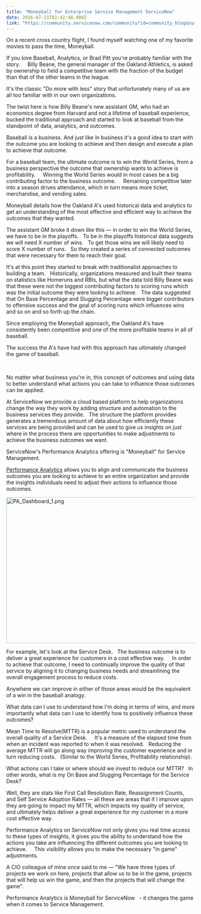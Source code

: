 ```yaml
---
title: "Moneyball for Enterprise Service Management ServiceNow"
date: 2016-07-21T02:42:48.000Z
link: "https://community.servicenow.com/community?id=community_blog&sys_id=b59d2e69dbd0dbc01dcaf3231f961907"
---
```

<p><span class="s1">On a recent cross country flight, I found myself watching one of my favorite movies to pass the time, Moneyball. </span></p><p class="p1"></p><p class="p1"><span class="s1">If you love Baseball, Analytics, or Brad Pitt you're probably familiar with the story.     Billy Beane, the general manager of the Oakland Athletics, is asked by ownership to field a competitive team with the fraction of the budget than that of the other teams in the league. </span></p><p class="p1"></p><p class="p1"><span class="s1">It's the classic "Do more with less" story that unfortunately many of us are all too familiar with in our own organizations.</span></p><p class="p1"></p><p class="p1"><span class="s1">The twist here is how Billy Beane's new assistant GM, who had an economics degree from Harvard and not a lifetime of baseball experience, bucked the traditional approach and started to look at baseball from the standpoint of data, analytics, and outcomes.   </span></p><p class="p1"></p><p class="p1"><span class="s1">Baseball is a business. And just like in business it's a good idea to start with the outcome you are looking to achieve and then design and execute a plan to achieve that outcome. </span></p><p class="p1"></p><p class="p1"><span class="s1">For a baseball team, the ultimate outcome is to win the World Series, from a business perspective the outcome that ownership wants to achieve is profitability.     Winning the World Series would in most cases be a big contributing factor to the business outcome.     Remaining competitive later into a season drives attendance, which in turn means more ticket, merchandise, and vending sales.</span></p><p class="p1"></p><p class="p1"><span class="s1">Moneyball details how the Oakland A's used historical data and analytics to get an understanding of the most effective and efficient way to achieve the outcomes that they wanted.   </span></p><p class="p1"></p><p class="p1"><span class="s1">The assistant GM broke it down like this — in order to win the World Series, we have to be in the playoffs.   To be in the playoffs historical data suggests we will need X number of wins.   To get those wins we will likely need to score X number of runs.   So they created a series of connected outcomes that were necessary for them to reach their goal.   </span></p><p class="p1"></p><p class="p1"><span class="s1">It's at this point they started to break with traditionalist approaches to building a team.   Historically, organizations measured and built their teams on statistics like Homeruns and RBIs, but what the data told Billy Beane was that these were not the biggest contributing factors to scoring runs which was the initial outcome they were looking to achieve.   The data suggested that On Base Percentage and Slugging Percentage were bigger contributors to offensive success and the goal of scoring runs which influences wins and so on and so forth up the chain.   </span></p><p class="p1"></p><p class="p1"><span class="s1">Since employing the Moneyball approach</span><span class="s2"><strong>,</strong></span><span class="s1"> the Oakland A's have consistently been competitive and one of the more profitable teams in all of baseball.</span></p><p class="p1"></p><p class="p1"><span class="s1">The success the A's have had with this approach has ultimately changed the game of baseball.     </span></p><p class="p1"><span class="s1">     </span></p><p class="p1"><span class="s1">No matter what business you're in, this concept of outcomes and using data to better understand what actions you can take to influence those outcomes can be applied.</span></p><p class="p1"></p><p class="p1"><span class="s1">At ServiceNow we provide a cloud based platform to help organizations change the way they work by adding structure and automation to the business services they provide.   The structure the platform provides generates a tremendous amount of data about how efficiently these services are being provided and can be used to give us insights on just where in the process there are opportunities to make adjustments to achieve the business outcomes we want.</span></p><p class="p1"></p><p class="p1"><span class="s1">ServiceNow's Performance Analytics offering is "Moneyball" for Service Management.</span></p><p class="p1"></p><p class="p1"></p><p class="p1"><span class="s1"><a title="w.servicenow.com/products/performance-analytics.html" href="http://www.servicenow.com/products/performance-analytics.html">Performance Analytics</a> allows you to align and communicate the business outcomes you are looking to achieve to an entire organization and provide the insights individuals need to adjust their actions to influence those outcomes.</span></p><p class="p1"></p><p class="p1"><span class="s1"><img   alt="PA_Dashboard_1.png" class="image-1 jive-image" src="ec85a339db90dfc0b322f4621f961975.iix" style="width: 620px; height: 389px;"/></span></p><p class="p1"></p><p class="p1"><span class="s1">For example, let's look at the Service Desk.   The business outcome is to deliver a great experience for customers in a cost effective way.     In order to achieve that outcome, I need to continually improve the quality of that service by aligning it to changing business needs and streamlining the overall engagement process to reduce costs.     </span></p><p class="p1"></p><p class="p1"><span class="s1">Anywhere we can improve in either of those areas would be the equivalent of a win in the baseball analogy. </span></p><p class="p1"></p><p class="p1"><span class="s1">What data can I use to understand how I'm doing in terms of wins, and more importantly what data can I use to identify how to positively influence these outcomes?</span></p><p class="p1"></p><p class="p1"><span class="s1">Mean Time to Resolve(MTTR) is a popular metric used to understand the overall quality of a Service Desk.     It's a measure of the elapsed time from when an incident was reported to when it was resolved.   Reducing the average MTTR will go along way improving the customer experience and in turn reducing costs.   (Similar to the World Series, Profitability relationship).</span></p><p class="p1"></p><p class="p1"><span class="s1">What actions can I take or where should we invest to reduce our MTTR?   In other words, what is my On Base and Slugging Percentage for the Service Desk?</span></p><p class="p1"></p><p class="p1"><span class="s1">Well, they are stats like First Call Resolution Rate, Reassignment Counts, and Self Service Adoption Rates — all these are areas that if I improve upon they are going to impact my MTTR, which impacts my quality of service, and ultimately helps deliver a great experience for my customer in a more cost effective way.     </span></p><p class="p1"></p><p class="p1"><span class="s1">Performance Analytics on ServiceNow not only gives you real time access to these types of insights, it gives you the ability to understand how the actions you take are influencing the different outcomes you are looking to achieve.     This visibility allows you to make the necessary "in game" adjustments.</span></p><p class="p1"></p><p class="p1"><span class="s1">A CIO colleague of mine once said to me — "We have three types of projects we work on here, projects that allow us to be in the game, projects that will help us win the game, and then the projects that will change the game".</span></p><p class="p1"></p><p class="p1"><span class="s1">Performance Analytics is Moneyball for ServiceNow   - it changes the game when it comes to Service Management.</span></p>
